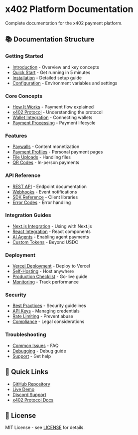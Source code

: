 # x402 Platform Documentation

Complete documentation for the x402 payment platform.

## 📚 Documentation Structure

### Getting Started
- [Introduction](./introduction.md) - Overview and key concepts
- [Quick Start](./quick-start.md) - Get running in 5 minutes
- [Installation](./installation.md) - Detailed setup guide
- [Configuration](./configuration.md) - Environment variables and settings

### Core Concepts
- [How It Works](./concepts/how-it-works.md) - Payment flow explained
- [x402 Protocol](./concepts/x402-protocol.md) - Understanding the protocol
- [Wallet Integration](./concepts/wallet-integration.md) - Connecting wallets
- [Payment Processing](./concepts/payment-processing.md) - Payment lifecycle

### Features
- [Paywalls](./features/paywalls.md) - Content monetization
- [Payment Profiles](./features/payment-profiles.md) - Personal payment pages
- [File Uploads](./features/file-uploads.md) - Handling files
- [QR Codes](./features/qr-codes.md) - In-person payments

### API Reference
- [REST API](./api/rest-api.md) - Endpoint documentation
- [Webhooks](./api/webhooks.md) - Event notifications
- [SDK Reference](./api/sdk-reference.md) - Client libraries
- [Error Codes](./api/error-codes.md) - Error handling

### Integration Guides
- [Next.js Integration](./guides/nextjs.md) - Using with Next.js
- [React Integration](./guides/react.md) - React components
- [AI Agents](./guides/ai-agents.md) - Enabling agent payments
- [Custom Tokens](./guides/custom-tokens.md) - Beyond USDC

### Deployment
- [Vercel Deployment](./deployment/vercel.md) - Deploy to Vercel
- [Self-Hosting](./deployment/self-hosting.md) - Host anywhere
- [Production Checklist](./deployment/production.md) - Go-live guide
- [Monitoring](./deployment/monitoring.md) - Track performance

### Security
- [Best Practices](./security/best-practices.md) - Security guidelines
- [API Keys](./security/api-keys.md) - Managing credentials
- [Rate Limiting](./security/rate-limiting.md) - Prevent abuse
- [Compliance](./security/compliance.md) - Legal considerations

### Troubleshooting
- [Common Issues](./troubleshooting/common-issues.md) - FAQ
- [Debugging](./troubleshooting/debugging.md) - Debug guide
- [Support](./troubleshooting/support.md) - Get help

## 🚀 Quick Links

- [GitHub Repository](https://github.com/sculptdotfun/x402-platform)
- [Live Demo](https://x402.link)
- [Discord Support](https://discord.gg/cdp)
- [x402 Protocol Docs](https://docs.cdp.coinbase.com/x402)

## 📄 License

MIT License - see [LICENSE](../LICENSE) for details.